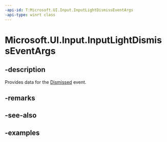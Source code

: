 ```yaml
---
-api-id: T:Microsoft.UI.Input.InputLightDismissEventArgs
-api-type: winrt class
---
```


# Microsoft.UI.Input.InputLightDismissEventArgs

<!--
public sealed class InputLightDismissEventArgs
-->

## -description

Provides data for the [Dismissed](inputlightdismissaction_dismissed.md) event.

## -remarks

## -see-also

## -examples
